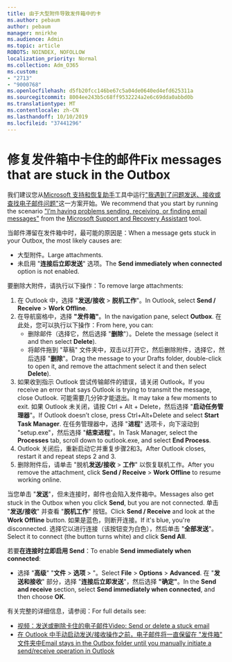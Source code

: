 ```yaml
---
title: 由于大型附件导致发件箱中的卡
ms.author: pebaum
author: pebaum
manager: mnirkhe
ms.audience: Admin
ms.topic: article
ROBOTS: NOINDEX, NOFOLLOW
localization_priority: Normal
ms.collection: Adm_O365
ms.custom:
- "2713"
- "9000768"
ms.openlocfilehash: d5fb20fcc146be67c5a04de0640ed4efd625311a
ms.sourcegitcommit: 8004ee243b5c68ff9532224a2e6c69dda0abbd0b
ms.translationtype: MT
ms.contentlocale: zh-CN
ms.lasthandoff: 10/10/2019
ms.locfileid: "37441296"
---
```

# <a name="fix-messages-that-are-stuck-in-the-outbox"></a><span data-ttu-id="0f4f4-102">修复发件箱中卡住的邮件</span><span class="sxs-lookup"><span data-stu-id="0f4f4-102">Fix messages that are stuck in the Outbox</span></span>

<span data-ttu-id="0f4f4-103">我们建议您从[Microsoft 支持和恢复助手](https://diagnostics.office.com/#/)工具中运行["我遇到了问题发送、接收或查找电子邮件问题"](https://aka.ms/SaRA-OutlookSendReceive)这一方案开始。</span><span class="sxs-lookup"><span data-stu-id="0f4f4-103">We recommend that you start by running the scenario ["I’m having problems sending, receiving, or finding email messages"](https://aka.ms/SaRA-OutlookSendReceive) from the [Microsoft Support and Recovery Assistant](https://diagnostics.office.com/#/) tool.</span></span>

<span data-ttu-id="0f4f4-104">当邮件滞留在发件箱中时，最可能的原因是：</span><span class="sxs-lookup"><span data-stu-id="0f4f4-104">When a message gets stuck in your Outbox, the most likely causes are:</span></span>
- <span data-ttu-id="0f4f4-105">大型附件。</span><span class="sxs-lookup"><span data-stu-id="0f4f4-105">Large attachments.</span></span>
- <span data-ttu-id="0f4f4-106">未启用 "**连接后立即发送**" 选项。</span><span class="sxs-lookup"><span data-stu-id="0f4f4-106">The **Send immediately when connected** option is not enabled.</span></span>

<span data-ttu-id="0f4f4-107">要删除大附件，请执行以下操作：</span><span class="sxs-lookup"><span data-stu-id="0f4f4-107">To remove large attachments:</span></span> 

1. <span data-ttu-id="0f4f4-108">在 Outlook 中，选择 "**发送/接收** > **脱机工作**"。</span><span class="sxs-lookup"><span data-stu-id="0f4f4-108">In Outlook, select **Send / Receive** > **Work Offline**.</span></span> 
2. <span data-ttu-id="0f4f4-109">在导航窗格中，选择 **"发件箱"**。</span><span class="sxs-lookup"><span data-stu-id="0f4f4-109">In the navigation pane, select **Outbox**.</span></span> <span data-ttu-id="0f4f4-110">在此处，您可以执行以下操作：</span><span class="sxs-lookup"><span data-stu-id="0f4f4-110">From here, you can:</span></span> 
    - <span data-ttu-id="0f4f4-111">删除邮件（选择它，然后选择 "**删除**"）。</span><span class="sxs-lookup"><span data-stu-id="0f4f4-111">Delete the message (select it and then select **Delete**).</span></span>
    - <span data-ttu-id="0f4f4-112">将邮件拖到 "草稿" 文件夹中，双击以打开它，然后删除附件，选择它，然后选择 "**删除**"。</span><span class="sxs-lookup"><span data-stu-id="0f4f4-112">Drag the message to your Drafts folder, double-click to open it, and remove the attachment select it and then select **Delete**).</span></span>
3. <span data-ttu-id="0f4f4-113">如果收到指示 Outlook 尝试传输邮件的错误，请关闭 Outlook。</span><span class="sxs-lookup"><span data-stu-id="0f4f4-113">If you receive an error that says Outlook is trying to transmit the message, close Outlook.</span></span> <span data-ttu-id="0f4f4-114">可能需要几分钟才能退出。</span><span class="sxs-lookup"><span data-stu-id="0f4f4-114">It may take a few moments to exit.</span></span> <span data-ttu-id="0f4f4-115">如果 Outlook 未关闭，请按 Ctrl + Alt + Delete，然后选择 "**启动任务管理器**"。</span><span class="sxs-lookup"><span data-stu-id="0f4f4-115">If Outlook doesn’t close, press Ctrl+Alt+Delete and select **Start Task Manager**.</span></span> <span data-ttu-id="0f4f4-116">在任务管理器中，选择 "**进程**" 选项卡，向下滚动到 "setup.exe"，然后选择 "**结束进程**"。</span><span class="sxs-lookup"><span data-stu-id="0f4f4-116">In Task Manager, select the **Processes** tab, scroll down to outlook.exe, and select **End Process**.</span></span>
4. <span data-ttu-id="0f4f4-117">Outlook 关闭后，重新启动它并重复步骤2和3。</span><span class="sxs-lookup"><span data-stu-id="0f4f4-117">After Outlook closes, restart it and repeat steps 2 and 3.</span></span> 
5. <span data-ttu-id="0f4f4-118">删除附件后，请单击 "脱机**发送/接收** > **工作**" 以恢复联机工作。</span><span class="sxs-lookup"><span data-stu-id="0f4f4-118">After you remove the attachment, click **Send / Receive** > **Work Offline** to resume working online.</span></span> 

<span data-ttu-id="0f4f4-119">当您单击 "**发送**"，但未连接时，邮件也会陷入发件箱中。</span><span class="sxs-lookup"><span data-stu-id="0f4f4-119">Messages also get stuck in the Outbox when you click **Send**, but you are not connected.</span></span> <span data-ttu-id="0f4f4-120">单击 "**发送/接收**" 并查看 "**脱机工作**" 按钮。</span><span class="sxs-lookup"><span data-stu-id="0f4f4-120">Click **Send / Receive** and look at the **Work Offline** button.</span></span> <span data-ttu-id="0f4f4-121">如果是蓝色，则断开连接。</span><span class="sxs-lookup"><span data-stu-id="0f4f4-121">If it's blue, you're disconnected.</span></span> <span data-ttu-id="0f4f4-122">选择它以进行连接（该按钮变为白色），然后单击 "**全部发送**"。</span><span class="sxs-lookup"><span data-stu-id="0f4f4-122">Select it to connect (the button turns white) and click **Send All**.</span></span>
 
<span data-ttu-id="0f4f4-123">若要**在连接时立即启用 Send**：</span><span class="sxs-lookup"><span data-stu-id="0f4f4-123">To enable **Send immediately when connected**:</span></span>
 
- <span data-ttu-id="0f4f4-124">选择 "**高级**" "**文件** > **选项** >  "。</span><span class="sxs-lookup"><span data-stu-id="0f4f4-124">Select **File** > **Options** >  **Advanced**.</span></span>
<span data-ttu-id="0f4f4-125">在 "**发送和接收**" 部分，选择 "**连接后立即发送**"，然后选择 **"确定"**。</span><span class="sxs-lookup"><span data-stu-id="0f4f4-125">In the **Send and receive** section, select **Send immediately when connected**, and then choose **OK**.</span></span>
 
<span data-ttu-id="0f4f4-126">有关完整的详细信息，请参阅：</span><span class="sxs-lookup"><span data-stu-id="0f4f4-126">For full details see:</span></span>
- [<span data-ttu-id="0f4f4-127">视频：发送或删除卡住的电子邮件</span><span class="sxs-lookup"><span data-stu-id="0f4f4-127">Video: Send or delete a stuck email</span></span>](https://support.office.com/article/Video-Send-or-delete-an-email-stuck-in-your-outbox-26d5d34a-4e5f-444a-a9e8-44db04a94dec) 
- [<span data-ttu-id="0f4f4-128">在 Outlook 中手动启动发送/接收操作之前，电子邮件将一直保留在 "发件箱" 文件夹中</span><span class="sxs-lookup"><span data-stu-id="0f4f4-128">Email stays in the Outbox folder until you manually initiate a send/receive operation in Outlook</span></span>](https://support.microsoft.com/help/2797572/email-stays-in-the-outbox-folder-until-you-manually-initiate-a-send-re)
